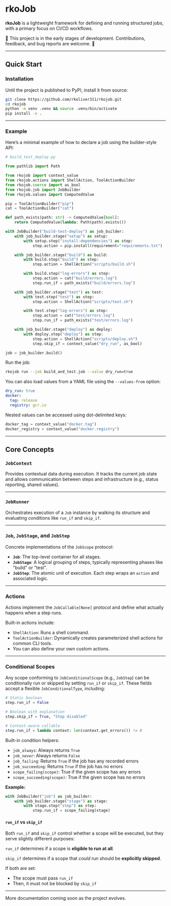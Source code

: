 # rkoJob

**rkoJob** is a lightweight framework for defining and running structured jobs, with a primary focus on CI/CD workflows.

🐣 This project is in the early stages of development. Contributions, feedback, and bug reports are welcome. 🌱

---

## Quick Start

### Installation

Until the project is published to PyPI, install it from source:

```bash
git clone https://github.com/rkoliver311/rkojob.git
cd rkojob
python -m venv .venv && source .venv/bin/activate
pip install -e .
```

---

### Example

Here’s a minimal example of how to declare a job using the builder-style API:

```python
# build_test_deploy.py

from pathlib import Path

from rkojob import context_value
from rkojob.actions import ShellAction, ToolActionBuilder
from rkojob.coerce import as_bool
from rkojob.job import JobBuilder
from rkojob.values import ComputedValue

pip = ToolActionBuilder("pip")
cat = ToolActionBuilder("cat")

def path_exists(path: str) -> ComputedValue[bool]:
    return ComputedValue(lambda: Path(path).exists())

with JobBuilder("build-test-deploy") as job_builder:
    with job_builder.stage("setup") as setup:
        with setup.step("install-dependencies") as step:
            step.action = pip.install(requirement="requirements.txt")

    with job_builder.stage("build") as build:
        with build.step("build") as step:
            step.action = ShellAction("scripts/build.sh")

        with build.step("log-errors") as step:
            step.action = cat("build/errors.log")
            step.run_if = path_exists("build/errors.log")

    with job_builder.stage("test") as test:
        with test.step("test") as step:
            step.action = ShellAction("scripts/test.sh")

        with test.step("log-errors") as step:
            step.action = cat("test/errors.log")
            step.run_if = path_exists("test/errors.log")

    with job_builder.stage("deploy") as deploy:
        with deploy.step("deploy") as step:
            step.action = ShellAction("scripts/deploy.sh")
            step.skip_if = context_value("dry_run", as_bool)

job = job_builder.build()
```

Run the job:

```bash
rkojob run --job build_and_test.job --value dry_run=true
```

You can also load values from a YAML file using the `--values-from` option:

```yaml
dry_run: true
docker:
  tag: release
  registry: gcr.io
```

Nested values can be accessed using dot-delimited keys:

```python
docker_tag = context_value("docker.tag")
docker_registry = context_value("docker.registry")
```

---

## Core Concepts

### `JobContext`

Provides contextual data during execution. It tracks the current job state and allows communication between steps and infrastructure (e.g., status reporting, shared values).

---

### `JobRunner`

Orchestrates execution of a `Job` instance by walking its structure and evaluating conditions like `run_if` and `skip_if`.

---

### `Job`, `JobStage`, and `JobStep`

Concrete implementations of the `JobScope` protocol:

- **`Job`**: The top-level container for all stages.
- **`JobStage`**: A logical grouping of steps, typically representing phases like "build" or "test".
- **`JobStep`**: The atomic unit of execution. Each step wraps an `action` and associated logic.

---

### Actions

Actions implement the `JobCallable[None]` protocol and define what actually happens when a step runs.

Built-in actions include:

- `ShellAction`: Runs a shell command.
- `ToolActionBuilder`: Dynamically creates parameterized shell actions for common CLI tools.
- You can also define your own custom actions.

---

### Conditional Scopes

Any scope conforming to `JobConditionalScope` (e.g., `JobStep`) can be conditionally run or skipped by setting `run_if` or `skip_if`. These fields accept a flexible `JobConditionalType`, including:

```python
# Static boolean
step.run_if = False

# Boolean with explanation
step.skip_if = True, "Step disabled"

# Context-aware callable
step.run_if = lambda context: len(context.get_errors()) != 0
```

Built-in condition helpers:

- `job_always`: Always returns `True`
- `job_never`: Always returns `False`
- `job_failing`: Returns `True` if the job has any recorded errors
- `job_succeeding`: Returns `True` if the job has no errors
- `scope_failing(scope)`: True if the given scope has any errors
- `scope_succeeding(scope)`: True if the given scope has no errors

**Example:**

```python
with JobBuilder("job") as job_builder:
    with job_builder.stage("stage") as stage:
        with stage.step("step") as step:
            step.run_if = scope_failing(stage)
```

#### `run_if` vs `skip_if`

Both `run_if` and `skip_if` control whether a scope will be executed, but they serve slightly different purposes:

`run_if` determines if a scope is **eligible to run at all**.

`skip_if` determines if a scope that *could* run should be **explicitly skipped**.

If both are set:

- The scope must pass `run_if`
- Then, it must not be blocked by `skip_if`

---

More documentation coming soon as the project evolves.
